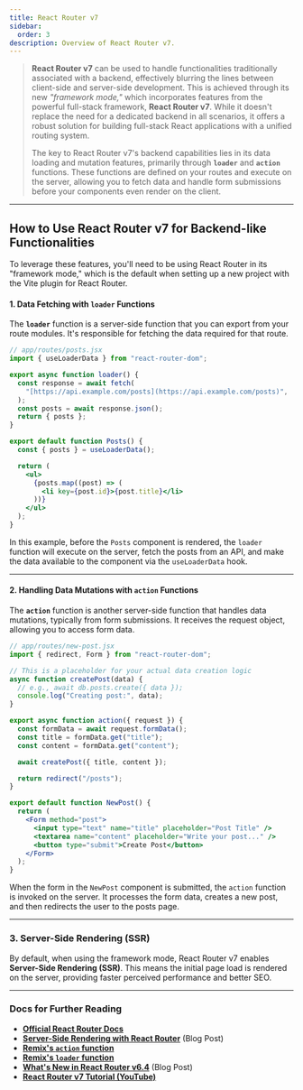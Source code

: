 ```yaml
---
title: React Router v7
sidebar:
  order: 3
description: Overview of React Router v7.
---
```


> **React Router v7** can be used to handle functionalities traditionally associated with a backend, effectively blurring the lines between client-side and server-side development. This is achieved through its new _"framework mode,"_ which incorporates features from the powerful full-stack framework, **React Router v7**. While it doesn't replace the need for a dedicated backend in all scenarios, it offers a robust solution for building full-stack React applications with a unified routing system.
>
> The key to React Router v7's backend capabilities lies in its data loading and mutation features, primarily through **`loader`** and **`action`** functions. These functions are defined on your routes and execute on the server, allowing you to fetch data and handle form submissions before your components even render on the client.

---

## How to Use React Router v7 for Backend-like Functionalities

To leverage these features, you'll need to be using React Router in its "framework mode," which is the default when setting up a new project with the Vite plugin for React Router.

#### 1. Data Fetching with `loader` Functions

The **`loader`** function is a server-side function that you can export from your route modules. It's responsible for fetching the data required for that route.

```jsx
// app/routes/posts.jsx
import { useLoaderData } from "react-router-dom";

export async function loader() {
  const response = await fetch(
    "[https://api.example.com/posts](https://api.example.com/posts)",
  );
  const posts = await response.json();
  return { posts };
}

export default function Posts() {
  const { posts } = useLoaderData();

  return (
    <ul>
      {posts.map((post) => (
        <li key={post.id}>{post.title}</li>
      ))}
    </ul>
  );
}
```

In this example, before the `Posts` component is rendered, the `loader` function will execute on the server, fetch the posts from an API, and make the data available to the component via the `useLoaderData` hook.

---

#### 2\. Handling Data Mutations with `action` Functions

The **`action`** function is another server-side function that handles data mutations, typically from form submissions. It receives the request object, allowing you to access form data.

```jsx
// app/routes/new-post.jsx
import { redirect, Form } from "react-router-dom";

// This is a placeholder for your actual data creation logic
async function createPost(data) {
  // e.g., await db.posts.create({ data });
  console.log("Creating post:", data);
}

export async function action({ request }) {
  const formData = await request.formData();
  const title = formData.get("title");
  const content = formData.get("content");

  await createPost({ title, content });

  return redirect("/posts");
}

export default function NewPost() {
  return (
    <Form method="post">
      <input type="text" name="title" placeholder="Post Title" />
      <textarea name="content" placeholder="Write your post..." />
      <button type="submit">Create Post</button>
    </Form>
  );
}
```

When the form in the `NewPost` component is submitted, the `action` function is invoked on the server. It processes the form data, creates a new post, and then redirects the user to the posts page.

---

### 3\. Server-Side Rendering (SSR)

By default, when using the framework mode, React Router v7 enables **Server-Side Rendering (SSR)**. This means the initial page load is rendered on the server, providing faster perceived performance and better SEO.

---

### Docs for Further Reading

- [**Official React Router Docs**](https://reactrouter.com/home)
- [**Server-Side Rendering with React Router**](https://blog.logrocket.com/server-side-rendering-react-router-v7/#:~:text=Static%20site%20generation%20in%20React,Book%20list) (Blog Post)
- [**Remix's `action` function**](https://remix.run/docs/en/main/route/action)
- [**Remix's `loader` function**](https://remix.run/docs/en/main/route/loader)
- [**What's New in React Router v6.4**](https://www.syncfusion.com/blogs/post/whats-new-react-router-7/amp) (Blog Post)
- [**React Router v7 Tutorial (YouTube)**](https://www.youtube.com/watch?v=h7MTWLv3xvw)

<!-- end list -->
